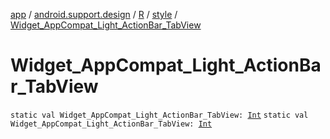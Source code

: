 [app](../../../index.md) / [android.support.design](../../index.md) / [R](../index.md) / [style](index.md) / [Widget_AppCompat_Light_ActionBar_TabView](./-widget_-app-compat_-light_-action-bar_-tab-view.md)

# Widget_AppCompat_Light_ActionBar_TabView

`static val Widget_AppCompat_Light_ActionBar_TabView: `[`Int`](https://kotlinlang.org/api/latest/jvm/stdlib/kotlin/-int/index.html)
`static val Widget_AppCompat_Light_ActionBar_TabView: `[`Int`](https://kotlinlang.org/api/latest/jvm/stdlib/kotlin/-int/index.html)